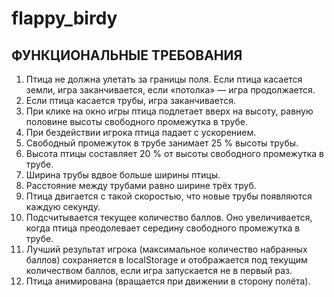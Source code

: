 # flappy_birdy

## ФУНКЦИОНАЛЬНЫЕ ТРЕБОВАНИЯ

1. Птица не должна улетать за границы поля. Если птица касается земли, игра заканчивается, если «потолка» — игра продолжается.
2. Если птица касается трубы, игра заканчивается.
3. При клике на окно игры птица подлетает вверх на высоту, равную половине высоты свободного промежутка в трубе.
4. При бездействии игрока птица падает с ускорением.
5. Свободный промежуток в трубе занимает 25 % высоты трубы.
6. Высота птицы составляет 20 % от высоты свободного промежутка в трубе.
7. Ширина трубы вдвое больше ширины птицы.
8. Расстояние между трубами равно ширине трёх труб.
9. Птица двигается с такой скоростью, что новые трубы появляются каждую секунду.
10. Подсчитывается текущее количество баллов. Оно увеличивается, когда птица преодолевает середину свободного промежутка в трубе.
11. Лучший результат игрока (максимальное количество набранных баллов) сохраняется в localStorage и отображается под текущим количеством баллов, если игра запускается не в первый раз.
12. Птица анимирована (вращается при движении в сторону полёта).
